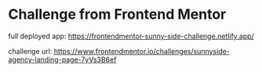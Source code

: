 # Challenge from Frontend Mentor

full deployed app: https://frontendmentor-sunny-side-challenge.netlify.app/

challenge url: https://www.frontendmentor.io/challenges/sunnyside-agency-landing-page-7yVs3B6ef
